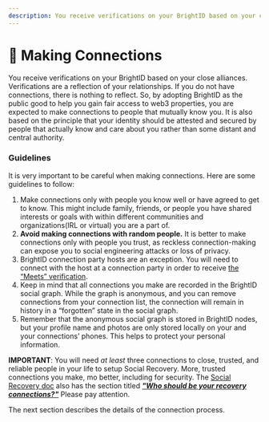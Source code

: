 ```yaml
---
description: You receive verifications on your BrightID based on your close alliances.
---
```


# 👥 Making Connections

You receive verifications on your BrightID based on your close alliances. Verifications are a reflection of your relationships. If you do not have connections, there is nothing to reflect. So, by adopting BrightID as the public good to help you gain fair access to web3 properties, you are expected to make connections to people that mutually know you. It is also based on the principle that your identity should be attested and secured by people that actually know and care about you rather than some distant and central authority.

### Guidelines

It is very important to be careful when making connections. Here are some guidelines to follow:

1. Make connections only with people you know well or have agreed to get to know. This might include family, friends, or people you have shared interests or goals with within different communities and organizations(IRL or virtual) you are a part of.
2. **Avoid making connections with random people.** It is better to make connections only with people you trust, as reckless connection-making can expose you to social engineering attacks or loss of privacy.
3. BrightID connection party hosts are an exception. You will need to connect with the host at a connection party in order to receive [the “Meets” verification](../meets-verification/).
4. Keep in mind that all connections you make are recorded in the BrightID social graph. While the graph is anonymous, and you can remove connections from your connection list, the connection will remain in history in a “forgotten” state in the social graph.
5. Remember that the anonymous social graph is stored in BrightID nodes, but your profile name and photos are only stored locally on your and your connections’ phones. This helps to protect your personal information.

**IMPORTANT**: You will need _at least_ three connections to close, trusted, and reliable people in your life to setup Social Recovery. More, trusted connections you make, mo better, including for security. The [Social Recovery doc](../../install/recover-move/setting-up-social-recovery.md) also has the section titled [_**"Who should be your recovery connections?"**_](../../install/recover-move/setting-up-social-recovery.md#who-should-be-your-recovery-connections) Please pay attention.

The next section describes the details of the connection process.
